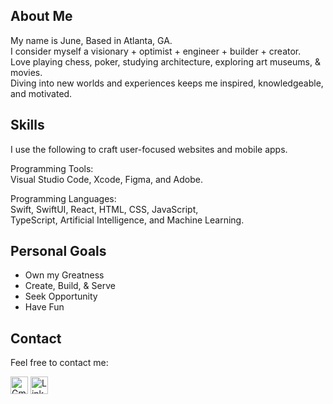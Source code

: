 ## About Me

My name is June, Based in Atlanta, GA.  
I consider myself a visionary + optimist + engineer + builder + creator.    
Love playing chess, poker, studying architecture, exploring art museums, & movies.    
Diving into new worlds and experiences keeps me inspired, knowledgeable, and motivated.  

## Skills
I use the following to craft user-focused websites and mobile apps.  

Programming Tools:  
Visual Studio Code, Xcode, Figma, and Adobe.  

Programming Languages:  
Swift, SwiftUI, React, HTML, CSS, JavaScript,   
TypeScript, Artificial Intelligence, and Machine Learning.

## Personal Goals
- Own my Greatness
- Create, Build, & Serve
- Seek Opportunity
- Have Fun

## Contact   
Feel free to contact me:   

[<img src="https://upload.wikimedia.org/wikipedia/commons/4/4e/Gmail_Icon.png" alt="Gmail" width="28"/>](mailto:junestaylr@gmail.com)    [<img src="https://cdn.jsdelivr.net/gh/devicons/devicon/icons/linkedin/linkedin-original.svg" alt="LinkedIn" width="28"/>](https://www.linkedin.com/in/junetaylr/)




